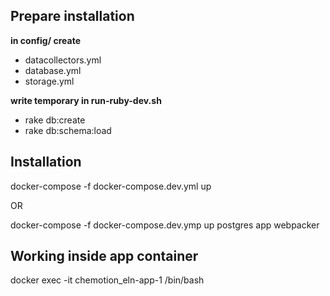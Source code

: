 ## Prepare installation

**in config/ create**
- datacollectors.yml
- database.yml
- storage.yml

**write temporary in run-ruby-dev.sh**
- rake db:create
- rake db:schema:load

## Installation

docker-compose -f docker-compose.dev.yml up

OR

docker-compose -f docker-compose.dev.ymp up postgres app webpacker

## Working inside app container
docker exec -it chemotion_eln-app-1 /bin/bash
